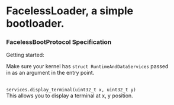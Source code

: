 # FacelessLoader, a simple bootloader.

### FacelessBootProtocol Specification

Getting started:<br>

Make sure your kernel has ``struct RuntimeAndDataServices`` passed<br>
in as an argument in the entry point.<br><br>

``services.display_terminal(uint32_t x, uint32_t y)``<br>
This allows you to display a terminal at x, y position.
